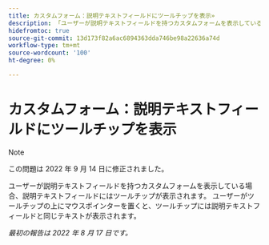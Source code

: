 ```yaml
---
title: カスタムフォーム：説明テキストフィールドにツールチップを表示»
description: 「ユーザーが説明テキストフィールドを持つカスタムフォームを表示している場合、説明テキストフィールドにはツールチップが表示されます。 ユーザーがツールチップの上にマウスポインターを置くと、ツールチップには説明テキストフィールドと同じテキストが表示されます。
hidefromtoc: true
source-git-commit: 13d173f82a6ac6894363dda746be98a22636a74d
workflow-type: tm+mt
source-wordcount: '100'
ht-degree: 0%

---
```



# カスタムフォーム：説明テキストフィールドにツールチップを表示

>[!NOTE]
>
>この問題は 2022 年 9 月 14 日に修正されました。

ユーザーが説明テキストフィールドを持つカスタムフォームを表示している場合、説明テキストフィールドにはツールチップが表示されます。 ユーザーがツールチップの上にマウスポインターを置くと、ツールチップには説明テキストフィールドと同じテキストが表示されます。

_最初の報告は 2022 年 8 月 17 日です。_

